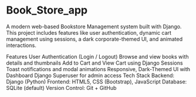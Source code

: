 # Book_Store_app
A modern web-based Bookstore Management system built with Django.
This project includes features like user authentication, dynamic cart management using sessions, a dark corporate-themed UI, and animated interactions.

Features
User Authentication (Login / Logout)
Browse and view books with details and thumbnails
Add to Cart and View Cart using Django Sessions
Toast notifications and modal animations
Responsive, Dark-Themed UI with Dashboard
Django Superuser for admin access
Tech Stack
Backend: Django (Python)
Frontend: HTML5, CSS (Bootstrap), JavaScript
Database: SQLite (default)
Version Control: Git + GitHub
